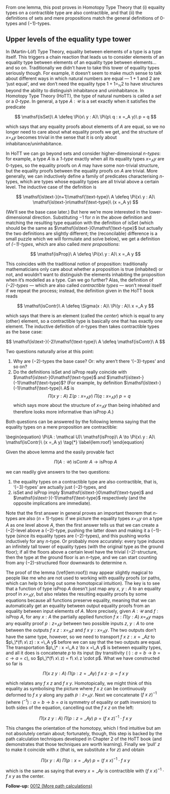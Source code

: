 From one lemma, this post proves in Homotopy Type Theory that (i) equality types on a contractible type are also contractible, and that (ii) the definitions of sets and mere propositions match the general definitions of 0-types and (−1)-types.

## Upper levels of the equality type tower

In (Martin-Löf) Type Theory, equality between elements of a type is a type itself.
This triggers a chain reaction that leads us to consider elements of an equality type between elements of an equality type between elements... and so on.
Traditionally we didn’t have to take this tower of equality types seriously though.
For example, it doesn’t seem to make much sense to talk about different ways in which natural numbers are equal — $1 + 1$ and $2$ are ‘just equal’, and we don’t need the equality type $1 + 1 =_{\mathbb N} 2$ to have structures beyond the ability to distinguish inhabitance and uninhabitance.
In Homotopy Type Theory (HoTT), the type of natural numbers is called a *set* or a *$0$-type*.
In general, a type $A : \mathcal U$ is a set exactly when it satisfies the predicate

$$ \mathsf{isSet}\ A \defeq \Pi(x\ y : A)\ \Pi(p\ q : x =_A y)\ p = q $$

which says that any equality proofs about elements of $A$ are equal, so we no longer need to care about what equality proofs we get, and the structure of $x =_A y$ becomes trivial in the sense that it is only about inhabitance/uninhabitance.

In HoTT we can go beyond sets and consider higher-dimensional *$n$-types*: for example, a type $A$ is a *$1$-type* exactly when all its equality types $x =_A y$ are $0$-types, so the equality proofs on $A$ may have some non-trivial structure, but the equality proofs between the equality proofs on $A$ are trivial.
More generally, we can inductively define a family of predicates characterising $n$-types, which are types whose equality types are all trivial above a certain level.
The inductive case of the definition is

$$ \mathsf{is\text-}(n+1)\mathsf{\text-type}\ A \defeq \Pi(x\ y : A)\ \mathsf{is\text-}n\mathsf{\text-type}\ (x =_A y) $$

(We’ll see the base case later.)
But here we’re more interested in the lower-dimensional direction.
Substituting $-1$ for $n$ in the above definition and matching the resulting type equation with the definition of $\mathsf{isSet}$ (which should be the same as $\mathsf{is\text-}0\mathsf{\text-type}$ but actually the two definitions are slightly different; the (reconcilable) difference is a small puzzle which we will formulate and solve below), we get a definition of *$(-1)$-types*, which are also called *mere propositions*:

$$ \mathsf{isProp}\ A \defeq \Pi(x\ y : A)\ x =_A y $$

This coincides with the traditional notion of proposition: traditionally mathematicians only care about whether a proposition is true (inhabited) or not, and wouldn’t want to distinguish the elements inhabiting the proposition when it’s modelled as a type.
Can we go further?
Alas, the definition of *$(-2)$-types* — which are also called *contractible types* — won’t reveal itself if we repeat the process; instead, the definition given in the HoTT book reads

$$ \mathsf{isContr}\ A \defeq \Sigma(x : A)\ \Pi(y : A)\ x =_A y $$

which says that there is an element (called the *center*) which is equal to any (other) element, so a contractible type is basically one that has exactly one element.
The inductive definition of $n$-types then takes contractible types as the base case:

$$ \mathsf{is\text-}(-2)\mathsf{\text-type}\ A \defeq \mathsf{isContr}\ A $$

Two questions naturally arise at this point:

1. Why are $(-2)$-types the base case?  Or: why aren’t there ‘$(-3)$-types’ and so on?
2. Do the definitions $\mathsf{isSet}$ and $\mathsf{isProp}$ really coincide with $\mathsf{is\text-}0\mathsf{\text-type}$ and $\mathsf{is\text-}(-1)\mathsf{\text-type}$? (For example, by definition $\mathsf{is\text-}(-1)\mathsf{\text-type}\ A$ is
$$ \Pi(x\ y : A)\ \Sigma(p : x =_A y)\ \Pi(q : x =_A y)\ p = q $$
which says more about the structure of $x =_A y$ than being inhabited and therefore looks more informative than $\mathsf{isProp}\ A$.)


Both questions can be answered by the following lemma saying that the equality types on a mere proposition are contractible:

\begin{equation}
\Pi(A : \mathcal U)\ \mathsf{isProp}\ A \to \Pi(x\ y : A)\ \mathsf{isContr}\ (x =_A y)
\tag{$*$}
\label{lem:roof}
\end{equation}

Given the above lemma and the easily provable fact

$$ \Pi(A : \mathcal U)\ \mathsf{isContr}\ A \to \mathsf{isProp}\ A $$

we can readily give answers to the two questions:

1. the equality types on a contractible type are also contractible, that is, ‘$(-3)$-types’ are actually just $(-2)$-types, and
2. $\mathsf{isSet}$ and $\mathsf{isProp}$ imply $\mathsf{is\text-}0\mathsf{\text-type}$ and $\mathsf{is\text-}(-1)\mathsf{\text-type}$ respectively (and the opposite implications are immediate).

Note that the first answer in general proves an important theorem that $n$-types are also $(n+1)$-types: if we picture the equality types $x =_A y$ on a type $A$ as one level above $A$, then the first answer tells us that we can create a $(-2)$-level above a $(-2)$-type, pushing the latter down and making it a $(-1)$-type (since its equality types are $(-2)$-types), and this pushing works inductively for any $n$-type.
Or probably more accurately: every type induces an infinitely tall tower of equality types (with the original type as the ground floor); if all the floors above a certain level have the trivial $(-2)$-structure, then the type at the ground floor is an $n$-type, and we can start counting from any $(-2)$-structured floor downwards to determine $n$.

The proof of the lemma (\ref{lem:roof}) may appear slightly magical to people like me who are not used to working with equality proofs (or paths, which can help to bring out some homotopical intuition).
The key is to see that a function of type $\mathsf{isProp}\ A$ doesn’t just map any $x$, $y : A$ to an equality proof in $x =_A y$, but also relates the resulting equality proofs by some equations because all functions preserve equality, meaning that we can automatically get an equality between output equality proofs from an equality between input elements of $A$.
More precisely, given $A : \mathcal U$ and $f : \mathsf{isProp}\ A$, for any $x : A$ the partially applied function $f\ x : \Pi(y : A)\ x =_A y$ maps any equality proof $p : z =_A y$ between two possible inputs $z$, $y : A$ to one between the outputs $f\ x\ z : x =_A z$ and $f\ x\ y : x =_A y$.
The two outputs don’t have the same type, however, so we need to transport $f\ x\ z : x =\_A z$ to $p\_\*(f\ x\ z) : x =\_A y$ before we can say that the two outputs are equal.
The transportation $p\_\* : x =\_A z \to x =\_A y$ is between equality types, and all it does is concatenate $p$ to its input (by transitivity $(\cdot) : a = b \to b = c \to a = c$), so $p\_\*(f\ x\ z) = f\ x\ z \cdot p$.
What we have constructed so far is

$$ \Pi(x\ z\ y : A)\ \Pi(p : z =\_A y)\ f\ x\ z \cdot p = f\ x\ y $$

which relates any $f\ x\ z$ and $f\ x\ y$.
Homotopically, we might think of this equality as symbolising the picture where $f\ x\ z$ can be continuously deformed to $f\ x\ y$ along any path $p : z =_A y$.
Next we concatenate $(f\ x\ z)^{-1}$ (where $(^{-1}) : a = b \to b = a$ is symmetry of equality or path inversion) to both sides of the equation, cancelling out the $f\ x\ z$ on the left:

$$ \Pi(x\ z\ y : A)\ \Pi(p : z =\_A y)\ p = (f\ x\ z)^{-1} \cdot f\ x\ y $$

This changes the orientation of the homotopy, which I find intuitive but am not absolutely certain about; fortunately, though, this step is backed by the path calculation techniques developed in Chapter 2 of the HoTT book (and demonstrates that those techniques are worth learning).
Finally we ‘pull’ $z$ to make it coincide with $x$ (that is, we substitute $x$ for $z$) and obtain

$$ \Pi(x\ y : A)\ \Pi(p : x =\_A y)\ p = (f\ x\ x)^{-1} \cdot f\ x\ y $$

which is the same as saying that every $x =\_A y$ is contractible with $(f\ x\ x)^{-1} \cdot f\ x\ y$ as the center.

**Follow-up:** [0012 (More path calculations)](/blog/0012/)
